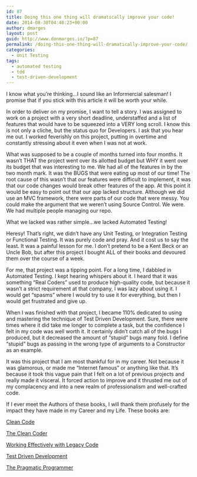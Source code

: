 ```yaml
---
id: 87
title: Doing this one thing will dramatically improve your code!
date: 2014-08-30T04:48:23+00:00
author: dmarges
layout: post
guid: http://www.donmarges.io/?p=87
permalink: /doing-this-one-thing-will-dramatically-improve-your-code/
categories:
  - Unit Testing
tags:
  - automated testing
  - tdd
  - test-driven-development
---
```

I know what you&#8217;re thinking&#8230;I sound like an Informercial salesman! I promise that if you stick with this article it will be worth your while.

In order to deliver on my promise, I want to tell a story. I was assigned to work on a project with a very short deadline, understaffed and a list of features that would have to be squeezed into a VERY long scroll. I know this is not only a cliche, but the status quo for Developers. I ask that you hear me out. I worked feverishly on this project, putting in overtime and constantly stressing about it even when I was not at work.

What was supposed to be a couple of months turned into four months. It wasn&#8217;t THAT the project went over its allotted budget but WHY it went over its budget that was interesting to me. We had all of the features in by the two month mark. It was the BUGS that were eating up most of our time! The root cause of this wasn&#8217;t that our features were difficult to implement, it was that our code changes would break other features of the app. At this point it would be easy to point out that our app lacked structure. Although we did use an MVC framework, there were parts of our code that were messy. You could make the argument that we weren&#8217;t using Source Control. We were. We had multiple people managing our repo.

What we lacked was rather simple&#8230;we lacked Automated Testing!

Heresy! That&#8217;s right, we didn&#8217;t have any Unit Testing, or Integration Testing or Functional Testing. It was purely code and pray. And it cost us to say the least. It was a painful lesson for me. I don&#8217;t pretend to be a Kent Beck or an Uncle Bob, but after this project I bought ALL of their books and devoured them over the course of a week.

For me, that project was a tipping point. For a long time, I dabbled in Automated Testing. I kept hearing whispers about it. I heard that it was something &#8220;Real Coders&#8221; used to produce high-quality code, but because it wasn&#8217;t a strict requirement at that company, I was lazy about using it. I would get &#8220;spasms&#8221; where I would try to use it for everything, but then I would get frustrated and give up.

When I was finished with that project, I became 110% dedicated to using and mastering the technique of Test Driven Development. Sure, there were times where it did take me longer to complete a task, but the confidence I felt in my code was well worth it. It certainly didn&#8217;t catch all of the bugs I produced, but it decreased the amount of &#8220;stupid&#8221; bugs many fold. I define &#8220;stupid&#8221; bugs as passing in the wrong type of arguments to a Constructor as an example.

It was this project that I am most thankful for in my career. Not because it was glamorous, or made me &#8220;Internet famous&#8221; or anything like that. It&#8217;s because it took this vague pain that I felt on a lot of previous projects and really made it visceral. It forced action to improve and it thrusted me out of my complacency and into a new realm of professionalism and well-crafted code.

If I ever meet the Authors of these books, I will thank them profusely for the impact they have made in my Career and my Life. These books are:

<a title="Clean Code" href="http://www.amazon.ca/gp/product/B00MU8W5MG/ref=as_li_ss_tl?ie=UTF8&camp=15121&creative=390961&creativeASIN=B00MU8W5MG&linkCode=as2&tag=donmar-20" target="_blank">Clean Code</a>
  
<a title="The Clean Coder" href="http://www.amazon.ca/gp/product/0137081073/ref=as_li_ss_tl?ie=UTF8&camp=15121&creative=390961&creativeASIN=0137081073&linkCode=as2&tag=donmar-20" target="_blank">The Clean Coder</a>
  
<a title="Working Effectively with Legacy Code" href="http://www.amazon.ca/gp/product/0131177052/ref=as_li_ss_tl?ie=UTF8&camp=15121&creative=390961&creativeASIN=0131177052&linkCode=as2&tag=donmar-20" target="_blank">Working Effectively with Legacy Code</a>
  
<a title="Test Driven Development" href="http://www.amazon.ca/gp/product/0321146530/ref=as_li_ss_tl?ie=UTF8&camp=15121&creative=390961&creativeASIN=0321146530&linkCode=as2&tag=donmar-20" target="_blank">Test Driven Development</a>
  
<a title="The Pragmatic Programmer" href="http://www.amazon.ca/gp/product/020161622X/ref=as_li_ss_tl?ie=UTF8&camp=15121&creative=390961&creativeASIN=020161622X&linkCode=as2&tag=donmar-20" target="_blank">The Pragmatic Programmer</a>